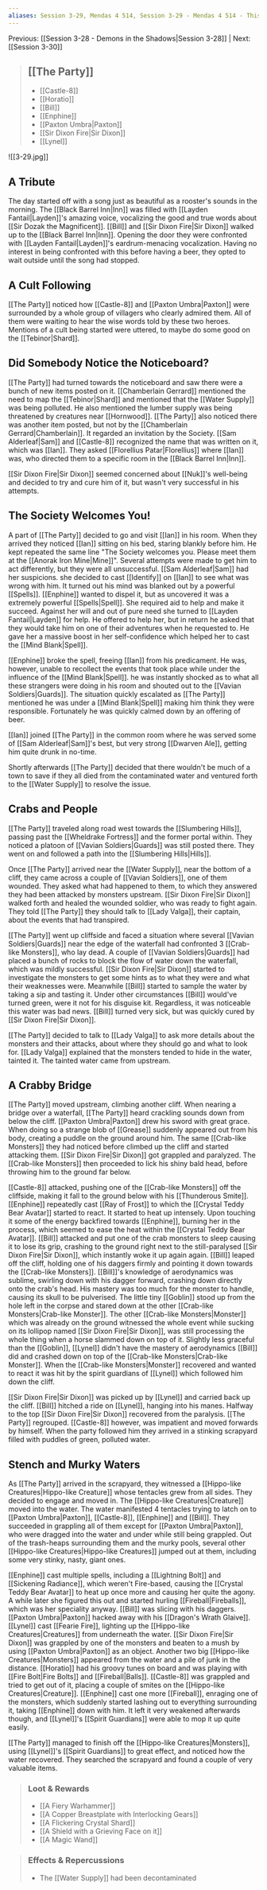 ```yaml
---
aliases: Session 3-29, Mendas 4 514, Session 3-29 - Mendas 4 514 - This Water Tastes Fishy
---
```

Previous: [[Session 3-28 - Demons in the Shadows|Session 3-28]] | Next: [[Session 3-30]]

> ## [[The Party]]
> 
> - [[Castle-8]]
> - [[Horatio]]
> - [[Bill]]
> - [[Enphine]]
> - [[Paxton Umbra|Paxton]]
> - [[Sir Dixon Fire|Sir Dixon]]
> - [[Lynel]]

![[3-29.jpg]]

## A Tribute
The day started off with a song just as beautiful as a rooster's sounds in the morning. The [[Black Barrel Inn|Inn]] was filled with [[Layden Fantail|Layden]]'s amazing voice, vocalizing the good and true words about [[Sir Dozak the Magnificent]].
[[Bill]] and [[Sir Dixon Fire|Sir Dixon]] walked up to the [[Black Barrel Inn|Inn]]. Opening the door they were confronted with [[Layden Fantail|Layden]]'s eardrum-menacing vocalization. Having no interest in being confronted with this before having a beer, they opted to wait outside until the song had stopped.
## A Cult Following
[[The Party]] noticed how [[Castle-8]] and [[Paxton Umbra|Paxton]] were surrounded by a whole group of villagers who clearly admired them. All of them were waiting to hear the wise words told by these two heroes. Mentions of a cult being started were uttered, to maybe do some good on the [[Tebinor|Shard]].

## Did Somebody Notice the Noticeboard?
[[The Party]] had turned towards the noticeboard and saw there were a bunch of new items posted on it. [[Chamberlain Gerrard]] mentioned the need to map the [[Tebinor|Shard]] and mentioned that the [[Water Supply]] was being polluted. He also mentioned the lumber supply was being threatened by creatures near [[Hornwood]]. [[The Party]] also noticed there was another item posted, but not by the [[Chamberlain Gerrard|Chamberlain]]. It regarded an invitation by the Society. [[Sam Alderleaf|Sam]] and [[Castle-8]] recognized the name that was written on it, which was [[Ian]]. They asked [[Florellius Patar|Florellius]] where [[Ian]] was, who directed them to a specific room in the [[Black Barrel Inn|Inn]].

[[Sir Dixon Fire|Sir Dixon]] seemed concerned about [[Nuk]]'s well-being and decided to try and cure him of it, but wasn't very successful in his attempts.
## The Society Welcomes You!
A part of [[The Party]] decided to go and visit [[Ian]] in his room. When they arrived they noticed [[Ian]] sitting on his bed, staring blankly before him. He kept repeated the same line "The Society welcomes you. Please meet them at the [[Anorak Iron Mine|Mine]]". Several attempts were made to get him to act differently, but they were all unsuccessful. [[Sam Alderleaf|Sam]] had her suspicions. she decided to cast [[Identify]] on [[Ian]] to see what was wrong with him. It turned out his mind was blanked out by a powerful [[Spells]].
[[Enphine]] wanted to dispel it, but as uncovered it was a extremely powerful [[Spells|Spell]]. She required aid to help and make it succeed. Against her will and out of pure need she turned to [[Layden Fantail|Layden]] for help. He offered to help her, but in return he asked that they would take him on one of their adventures when he requested to. He gave her a massive boost in her self-confidence which helped her to cast the [[Mind Blank|Spell]].

[[Enphine]] broke the spell, freeing [[Ian]] from his predicament. He was, however, unable to recollect the events that took place while under the influence of the [[Mind Blank|Spell]]. he was instantly shocked as to what all these strangers were doing in his room and shouted out to the [[Vavian Soldiers|Guards]]. The situation quickly escalated as [[The Party]] mentioned he was under a [[Mind Blank|Spell]] making him think they were responsible. Fortunately he was quickly calmed down by an offering of beer.

[[Ian]] joined [[The Party]] in the common room where he was served some of [[Sam Alderleaf|Sam]]'s best, but very strong [[Dwarven Ale]], getting him quite drunk in no-time.

Shortly afterwards [[The Party]] decided that there wouldn't be much of a town to save if they all died from the contaminated water and ventured forth to the [[Water Supply]] to resolve the issue.
## Crabs and People
[[The Party]] traveled along road west towards the [[Slumbering Hills]], passing past the [[Wheldrake Fortress]] and the former portal within. They noticed a platoon of [[Vavian Soldiers|Guards]] was still posted there. They went on and followed a path into the [[Slumbering Hills|Hills]].

Once [[The Party]] arrived near the [[Water Supply]], near the bottom of a cliff, they came across a couple of [[Vavian Soldiers]], one of them wounded. They asked what had happened to them, to which they answered they had been attacked by monsters upstream. [[Sir Dixon Fire|Sir Dixon]] walked forth and healed the wounded soldier, who was ready to fight again. They told [[The Party]] they should talk to [[Lady Valga]], their captain, about the events that had transpired.

[[The Party]] went up cliffside and faced a situation where several [[Vavian Soldiers|Guards]] near the edge of the waterfall had confronted 3 [[Crab-like Monsters]], who lay dead. A couple of [[Vavian Soldiers|Guards]] had placed a bunch of rocks to block the flow of water down the waterfall, which was mildly successful. [[Sir Dixon Fire|Sir Dixon]] started to investigate the monsters to get some hints as to what they were and what their weaknesses were. Meanwhile [[Bill]] started to sample the water by taking a sip and tasting it. Under other circumstances [[Bill]] would've turned green, were it not for his disguise kit. Regardless, it was noticeable this water was bad news. [[Bill]] turned very sick, but was quickly cured by [[Sir Dixon Fire|Sir Dixon]].

[[The Party]] decided to talk to [[Lady Valga]] to ask more details about the monsters and their attacks, about where they should go and what to look for. [[Lady Valga]] explained that the monsters tended to hide in the water, tainted it. The tainted water came from upstream.
## A Crabby Bridge
[[The Party]] moved upstream, climbing another cliff. When nearing a bridge over a waterfall, [[The Party]] heard crackling sounds down from below the cliff. [[Paxton Umbra|Paxton]] drew his sword with great grace. When doing so a strange blob of [[Grease]] suddenly appeared out from his body, creating a puddle on the ground around him. The same [[Crab-like Monsters]] they had noticed before climbed up the cliff and started attacking them. [[Sir Dixon Fire|Sir Dixon]] got grappled and paralyzed. The [[Crab-like Monsters]]  then proceeded to lick his shiny bald head, before throwing him to the ground far below.

[[Castle-8]] attacked, pushing one of the [[Crab-like Monsters]] off the cliffside, making it fall to the ground below with his [[Thunderous Smite]]. [[Enphine]] repeatedly cast [[Ray of Frost]] to which the [[Crystal Teddy Bear Avatar]] started to react. It started to heat up intensely. Upon touching it some of the energy backfired towards [[Enphine]], burning her in the process, which seemed to ease the heat within the [[Crystal Teddy Bear Avatar]]. [[Bill]] attacked and put one of the crab monsters to sleep causing it to lose its grip, crashing to the ground right next to the still-paralysed [[Sir Dixon Fire|Sir Dixon]], which instantly woke it up again again. [[Bill]] leaped off the cliff, holding one of his daggers firmly and pointing it down towards the [[Crab-like Monsters]]. [[Bill]]'s knowledge of aerodynamics was sublime, swirling down with his dagger forward, crashing down directly onto the crab's head. His mastery  was too much for the monster to handle, causing its skull to be pulverised. The little tiny [[Goblin]] stood up from the hole left in the corpse and stared down at the other [[Crab-like Monsters|Crab-like Monster]].
The other [[Crab-like Monsters|Monster]] which was already on the ground witnessed the whole event while sucking on its lollipop named [[Sir Dixon Fire|Sir Dixon]], was still processing the whole thing when a horse slammed down on top of  it. Slightly less graceful than the [[Goblin]], [[Lynel]] didn't have the mastery of aerodynamics [[Bill]] did and crashed down on top of the [[Crab-like Monsters|Crab-like Monster]]. When the [[Crab-like Monsters|Monster]] recovered and wanted to react it was hit by the spirit guardians of [[Lynel]] which followed him down the cliff.

[[Sir Dixon Fire|Sir Dixon]] was picked up by [[Lynel]] and carried back up the cliff. [[Bill]] hitched a ride on [[Lynel]], hanging into his manes. Halfway to the top [[Sir Dixon Fire|Sir Dixon]] recovered from the paralysis. [[The Party]] regrouped.  [[Castle-8]] however, was impatient and moved forwards by himself. When the party followed him they arrived in a stinking scrapyard filled with puddles of green, polluted water.
## Stench and Murky Waters
As [[The Party]] arrived in the scrapyard, they witnessed a [[Hippo-like Creatures|Hippo-like Creature]] whose tentacles grew from all sides. They decided to engage and moved in. The [[Hippo-like Creatures|Creature]] moved into the water. The water manifested 4 tentacles trying to latch on to [[Paxton Umbra|Paxton]], [[Castle-8]], [[Enphine]] and [[Bill]]. They succeeded in grappling all of them except for [[Paxton Umbra|Paxton]], who were dragged into the water and under while still being grappled. Out of the trash-heaps surrounding them and the murky pools, several other [[Hippo-like Creatures|Hippo-like Creatures]] jumped out at them, including some very stinky, nasty, giant ones. 

[[Enphine]] cast multiple spells, including a [[Lightning Bolt]] and [[Sickening Radiance]], which weren't Fire-based, causing the [[Crystal Teddy Bear Avatar]] to heat up once more and causing her quite the agony. A while later she figured this out and started hurling [[Fireball|Fireballs]], which was her speciality anyway. [[Bill]] was slicing with his daggers. [[Paxton Umbra|Paxton]] hacked away with his [[Dragon's Wrath Glaive]]. [[Lynel]] cast [[Fearie Fire]], lighting up the [[Hippo-like Creatures|Creatures]] from underneath the water. [[Sir Dixon Fire|Sir Dixon]] was grappled by one of the monsters and beaten to a mush by using [[Paxton Umbra|Paxton]] as an object. Another two big [[Hippo-like Creatures|Monsters]] appeared from the water and a pile of junk in the distance. [[Horatio]] had his groovy tunes on board and was playing with [[Fire Bolt|Fire Bolts]] and [[Fireball|Balls]]. [[Castle-8]] was grappled and tried to get out of it, placing a couple of smites on the [[Hippo-like Creatures|Creature]].
[[Enphine]] cast one more [[Fireball]], enraging one of the monsters, which suddenly started lashing out to everything surrounding it, taking [[Enphine]] down with him. It left it very weakened afterwards though, and [[Lynel]]'s [[Spirit Guardians]] were able to mop it up quite easily. 

[[The Party]] managed to finish off the [[Hippo-like Creatures|Monsters]], using [[Lynel]]'s [[Spirit Guardians]] to great effect, and noticed how the water recovered. They searched the scrapyard and found a couple of very valuable items.

> ### Loot & Rewards
> 
> - [[A Fiery Warhammer]]
> - [[A Copper Breastplate with Interlocking Gears]]
> - [[A Flickering Crystal Shard]]
> - [[A Shield with a Grieving Face on it]]
> - [[A Magic Wand]]

> ### Effects & Repercussions
> 
> - The [[Water Supply]] had been decontaminated
